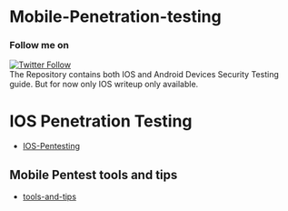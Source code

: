 # Mobile-Penetration-testing 
### Follow me on
[![Twitter Follow](https://img.shields.io/twitter/follow/thevillagehackr?style=social)](https://twitter.com/thevillagehackr)                         
The Repository contains both IOS and Android Devices Security Testing guide. But for now only IOS writeup only available.
# IOS Penetration Testing
 - [IOS-Pentesting](https://github.com/thevillagehacker/Mobile-Penetration-testing/blob/master/IOS/Readme.md)
## Mobile Pentest tools and tips
- [tools-and-tips](tools.md) 
